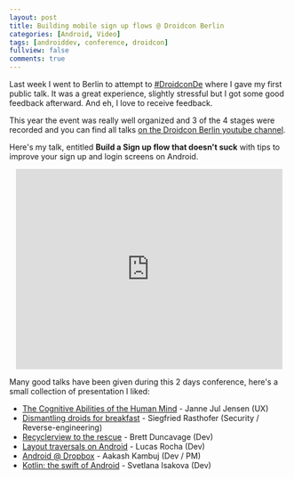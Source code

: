 ```yaml
---
layout: post
title: Building mobile sign up flows @ Droidcon Berlin
categories: [Android, Video]
tags: [androiddev, conference, droidcon]
fullview: false
comments: true
---
```


Last week I went to Berlin to attempt to [#DroidconDe](https://twitter.com/search?q=%23droidconde) where I gave my first public talk. It was a great experience, slightly stressful but I got some good feedback afterward. And eh, I love to receive feedback.

This year the event was really well organized and 3 of the 4 stages were recorded and you can find all talks [on the Droidcon Berlin youtube channel](https://www.youtube.com/playlist?list=PL9Pfzam3fFdeURdCGf1vlBrnMn3MxjvRS).

Here's my talk, entitled **Build a Sign up flow that doesn't suck** with tips to improve your sign up and login screens on Android.

<center>
<iframe width="480" height="360" src="http://www.youtube.com/embed/6ivxjklDRFY" frameborder="0"> </iframe>
</center>

Many good talks have been given during this 2 days conference, here's a small collection of presentation I liked:

- [The Cognitive Abilities of the Human Mind](https://www.youtube.com/watch?v=iAJrL0P6uGA) - Janne Jul Jensen (UX)
- [Dismantling droids for breakfast](https://www.youtube.com/watch?v=X28Oogg2Q3k) - Siegfried Rasthofer (Security / Reverse-engineering)
- [Recyclerview to the rescue](https://www.youtube.com/watch?v=Cfb3RAyQg4w) - Brett Duncavage (Dev)
- [Layout traversals on Android](https://www.youtube.com/watch?v=sdkcuvZCh1U) -  Lucas Rocha (Dev)
- [Android @ Dropbox](https://www.youtube.com/watch?v=Q_dQ-sxV1nw) - Aakash Kambuj (Dev / PM)
- [Kotlin: the swift of Android](https://www.youtube.com/watch?v=-BvN0X5tqjw) -  Svetlana Isakova (Dev)
